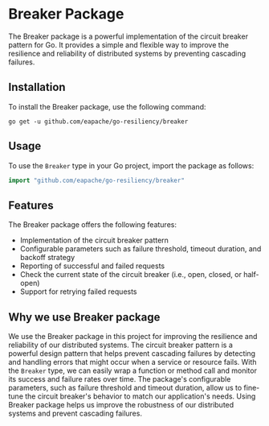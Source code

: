 # Breaker Package

The Breaker package is a powerful implementation of the circuit breaker pattern for Go. It provides a simple and flexible way to improve the resilience and reliability of distributed systems by preventing cascading failures.

## Installation

To install the Breaker package, use the following command:

```
go get -u github.com/eapache/go-resiliency/breaker
```

## Usage

To use the `Breaker` type in your Go project, import the package as follows:

```go
import "github.com/eapache/go-resiliency/breaker"
```

## Features

The Breaker package offers the following features:

- Implementation of the circuit breaker pattern
- Configurable parameters such as failure threshold, timeout duration, and backoff strategy
- Reporting of successful and failed requests
- Check the current state of the circuit breaker (i.e., open, closed, or half-open)
- Support for retrying failed requests

## Why we use Breaker package

We use the Breaker package in this project for improving the resilience and reliability of our distributed systems. The circuit breaker pattern is a powerful design pattern that helps prevent cascading failures by detecting and handling errors that might occur when a service or resource fails. With the `Breaker` type, we can easily wrap a function or method call and monitor its success and failure rates over time. The package's configurable parameters, such as failure threshold and timeout duration, allow us to fine-tune the circuit breaker's behavior to match our application's needs. Using Breaker package helps us improve the robustness of our distributed systems and prevent cascading failures.